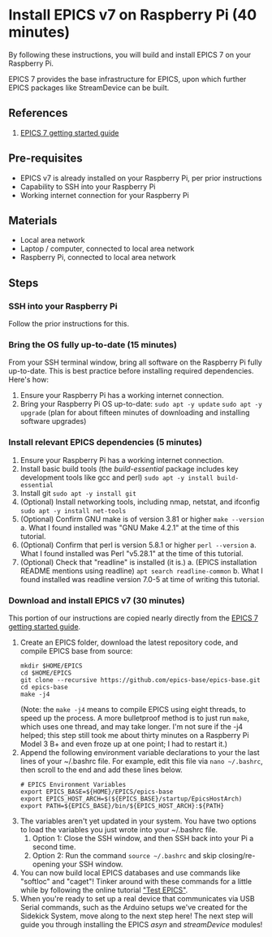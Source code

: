# Install EPICS v7 on Raspberry Pi (40 minutes)
By following these instructions, you will build and install EPICS 7 on your Raspberry Pi.

EPICS 7 provides the base infrastructure for EPICS, upon which further EPICS packages like StreamDevice can be built.

## References
1. [EPICS 7 getting started guide](https://docs.epics-controls.org/projects/how-tos/en/latest/getting-started/installation.html)

## Pre-requisites
* EPICS v7 is already installed on your Raspberry Pi, per prior instructions
* Capability to SSH into your Raspberry Pi
* Working internet connection for your Raspberry Pi

## Materials
* Local area network
* Laptop / computer, connected to local area network
* Raspberry Pi, connected to local area network

## Steps
### SSH into your Raspberry Pi

Follow the prior instructions for this.

### Bring the OS fully up-to-date (15 minutes)

From your SSH terminal window, bring all software on the Raspberry Pi fully up-to-date. This is best practice before installing required dependencies. Here's how:

1. Ensure your Raspberry Pi has a working internet connection.
1. Bring your Raspberry Pi OS up-to-date:
    `sudo apt -y update`
    `sudo apt -y upgrade` (plan for about fifteen minutes of downloading and installing software upgrades)

### Install relevant EPICS dependencies (5 minutes)

1. Ensure your Raspberry Pi has a working internet connection.
1. Install basic build tools (the *build-essential* package includes key development tools like gcc and perl)
    `sudo apt -y install build-essential`
1. Install git
    `sudo apt -y install git`
1. (Optional) Install networking tools, including nmap, netstat, and ifconfig
    `sudo apt -y install net-tools`
1. (Optional) Confirm GNU make is of version 3.81 or higher
    `make --version`
    a. What I found installed was "GNU Make 4.2.1" at the time of this tutorial.
1. (Optional) Confirm that perl is version 5.8.1 or higher
    `perl --version`
    a. What I found installed was Perl "v5.28.1" at the time of this tutorial.
1. (Optional) Check that "readline" is installed (it is.)
    a. (EPICS installation README mentions using readline)
    `apt search readline-common`
    b. What I found installed was readline version 7.0-5 at time of writing this tutorial.
    
### Download and install EPICS v7 (30 minutes)
This portion of our instructions are copied nearly directly from the [EPICS 7 getting started guide](https://docs.epics-controls.org/projects/how-tos/en/latest/getting-started/installation.html).

1. Create an EPICS folder, download the latest repository code, and compile EPICS base from source:
    ```
    mkdir $HOME/EPICS
    cd $HOME/EPICS
    git clone --recursive https://github.com/epics-base/epics-base.git
    cd epics-base
    make -j4
    ```
    (Note: the `make -j4` means to compile EPICS using eight threads, to speed up the process. A more bulletproof method is to just run `make`, which uses one thread, and may take longer. I'm not sure if the -j4 helped; this step still took me about thirty minutes on a Raspberry Pi Model 3 B+ and even froze up at one point; I had to restart it.)
1. Append the following environment variable declarations to your the last lines of your ~/.bashrc file. For example, edit this file via `nano ~/.bashrc`, then scroll to the end and add these lines below.
    ```
    # EPICS Environment Variables
    export EPICS_BASE=${HOME}/EPICS/epics-base
    export EPICS_HOST_ARCH=$(${EPICS_BASE}/startup/EpicsHostArch)
    export PATH=${EPICS_BASE}/bin/${EPICS_HOST_ARCH}:${PATH}
    ```
1. The variables aren't yet updated in your system. You have two options to load the variables you just wrote into your ~/.bashrc file.
    1. Option 1: Close the SSH window, and then SSH back into your Pi a second time.
    2. Option 2: Run the command `source ~/.bashrc` and skip closing/re-opening your SSH window.
1. You can now build local EPICS databases and use commands like "softIoc" and "caget"! Tinker around with these commands for a little while by following the online tutorial ["Test EPICS"](https://docs.epics-controls.org/projects/how-tos/en/latest/getting-started/installation.html#test-epics).
1. When you're ready to set up a real device that communicates via USB Serial commands, such as the Arduino setups we've created for the Sidekick System, move along to the next step here! The next step will guide you through installing the EPICS *asyn* and *streamDevice* modules!
